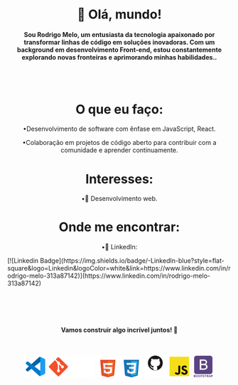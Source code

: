 <h1 align="center">👋 Olá, mundo!</h1>

<div>
<h4 align="center" >Sou Rodrigo Melo, um entusiasta da tecnologia apaixonado por transformar linhas de código em soluções inovadoras. Com um background em desenvolvimento Front-end, estou constantemente explorando novas fronteiras e aprimorando minhas habilidades..</h4>
</div>
  
</br>
</br>

<div>
<h1 align="center"> O que eu faço: </h1>

<p align="center">&#x2022;Desenvolvimento de software com ênfase em JavaScript, React.</p>
<p  align="center">&#x2022;Colaboração em projetos de código aberto para contribuir com a comunidade e aprender continuamente.</p>
</div>

<div>
  <h1 align="center">Interesses:</h1>
  <p align="center">&#x2022;🚀 Desenvolvimento web.</p>
</div>

<div>
  <h1 align="center">Onde me encontrar:</h1>
  <p align="center">&#x2022;💼 LinkedIn: </p></div> [![Linkedin Badge](https://img.shields.io/badge/-LinkedIn-blue?style=flat-square&logo=Linkedin&logoColor=white&link=https://www.linkedin.com/in/rodrigo-melo-313a87142)](https://www.linkedin.com/in/rodrigo-melo-313a87142)


<br>
<br>
<br>
<br>
<br>

 <div align="center">
 <h4 align="center">Vamos construir algo incrível juntos! 🚀</h4>
 </div>
  
 </br>

<p align="center">
 <img src="https://github.com/Rodrigomelo220/Rodrigomelo220/blob/main/.github/images/Icons/vsCode.png" alt="VSCode" height="50"/>
 <img src="https://github.com/Rodrigomelo220/Rodrigomelo220/blob/main/.github/images/Icons/git2.png" alt="Git" height="50"/>
 <img src="https://github.com/Rodrigomelo220/Rodrigomelo220/blob/main/.github/images/Icons/html5w.png" alt="HTML" height="50"/>
 <img src="https://github.com/Rodrigomelo220/Rodrigomelo220/blob/main/.github/images/Icons/cssw.png" alt="CSS" height="50"/>
 <img src="https://github.com/Rodrigomelo220/Rodrigomelo220/blob/main/.github/images/Icons/github2w.png" alt="Github" height="50"/>
 <img src="https://github.com/Rodrigomelo220/Rodrigomelo220/blob/main/.github/images/Icons/js.png" alt="Javascript" height="50"/>
 <img src="https://github.com/Rodrigomelo220/Rodrigomelo220/blob/main/.github/images/Icons/bootstrapw.png" alt="Bootstrap" height="50"/>
<!-- <img src="https://github.com/Rodrigomelo220/Rodrigomelo220/blob/main/.github/images/Icons/sublimeText.png" alt="Sublime" height="50"/> -->
 </p>
